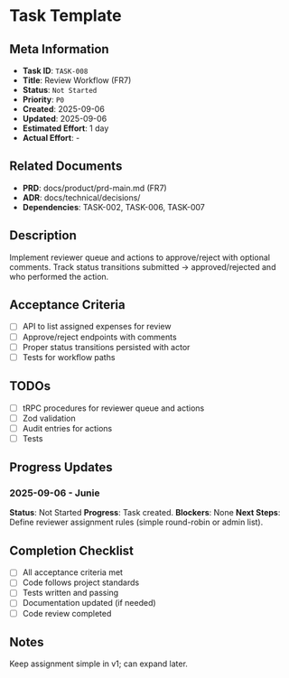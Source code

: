 # Task Template

## Meta Information

- **Task ID**: `TASK-008`
- **Title**: Review Workflow (FR7)
- **Status**: `Not Started`
- **Priority**: `P0`
- **Created**: 2025-09-06
- **Updated**: 2025-09-06
- **Estimated Effort**: 1 day
- **Actual Effort**: -

## Related Documents

- **PRD**: docs/product/prd-main.md (FR7)
- **ADR**: docs/technical/decisions/
- **Dependencies**: TASK-002, TASK-006, TASK-007

## Description

Implement reviewer queue and actions to approve/reject with optional comments. Track status transitions submitted → approved/rejected and who performed the action.

## Acceptance Criteria

- [ ] API to list assigned expenses for review
- [ ] Approve/reject endpoints with comments
- [ ] Proper status transitions persisted with actor
- [ ] Tests for workflow paths

## TODOs

- [ ] tRPC procedures for reviewer queue and actions
- [ ] Zod validation
- [ ] Audit entries for actions
- [ ] Tests

## Progress Updates

### 2025-09-06 - Junie
**Status**: Not Started
**Progress**: Task created.
**Blockers**: None
**Next Steps**: Define reviewer assignment rules (simple round-robin or admin list).

## Completion Checklist

- [ ] All acceptance criteria met
- [ ] Code follows project standards
- [ ] Tests written and passing
- [ ] Documentation updated (if needed)
- [ ] Code review completed

## Notes

Keep assignment simple in v1; can expand later.
